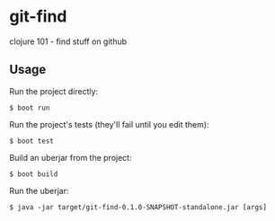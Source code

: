 # git-find

clojure 101 - find stuff on github

## Usage

Run the project directly:

    $ boot run

Run the project's tests (they'll fail until you edit them):

    $ boot test

Build an uberjar from the project:

    $ boot build

Run the uberjar:

    $ java -jar target/git-find-0.1.0-SNAPSHOT-standalone.jar [args]

